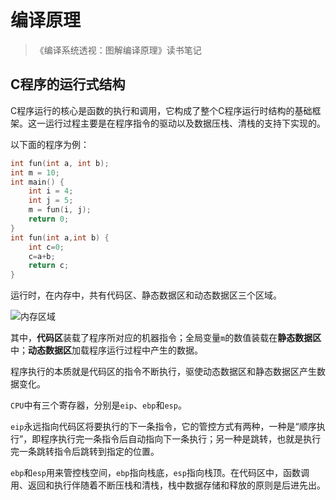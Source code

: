 # 编译原理

>《编译系统透视：图解编译原理》读书笔记

## C程序的运行式结构

C程序运行的核心是函数的执行和调用，它构成了整个C程序运行时结构的基础框架。这一运行过程主要是在程序指令的驱动以及数据压栈、清栈的支持下实现的。

以下面的程序为例：

```c
int fun(int a, int b);
int m = 10;
int main() {
    int i = 4;
    int j = 5;
    m = fun(i, j);
    return 0;
}
int fun(int a,int b) {
    int c=0;
    c=a+b;
    return c;
}
```

运行时，在内存中，共有代码区、静态数据区和动态数据区三个区域。

![内存区域](//img.haozhenjia.com/blog/code_memory.jpg)

其中，**代码区**装载了程序所对应的机器指令；全局变量`m`的数值装载在**静态数据区**中；**动态数据区**加载程序运行过程中产生的数据。

程序执行的本质就是代码区的指令不断执行，驱使动态数据区和静态数据区产生数据变化。

`CPU`中有三个寄存器，分别是`eip`、`ebp`和`esp`。

`eip`永远指向代码区将要执行的下一条指令，它的管控方式有两种，一种是“顺序执行”，即程序执行完一条指令后自动指向下一条执行；另一种是跳转，也就是执行完一条跳转指令后跳转到指定的位置。

`ebp`和`esp`用来管控栈空间，`ebp`指向栈底，`esp`指向栈顶。在代码区中，函数调用、返回和执行伴随着不断压栈和清栈，栈中数据存储和释放的原则是后进先出。